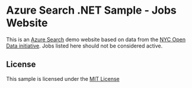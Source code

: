 # Azure Search .NET Sample - Jobs Website
This is an <a href="http://azure.microsoft.com/en-us/services/search/">Azure Search</a> demo website based on data from the <a href="https://nycopendata.socrata.com/">NYC Open Data initiative</a>.  Jobs listed here should not be considered active.


## License
This sample is licensed under the [MIT License](http://opensource.org/licenses/MIT) 

